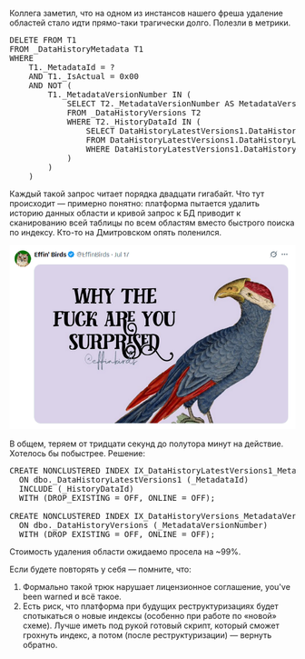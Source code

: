 Коллега заметил, что на одном из инстансов нашего фреша удаление областей стало идти прямо-таки трагически долго. Полезли в метрики. 

<pre>
DELETE FROM T1
FROM _DataHistoryMetadata T1
WHERE 
    T1._MetadataId = ?
    AND T1._IsActual = 0x00 
    AND NOT (
        T1._MetadataVersionNumber IN (
            SELECT T2._MetadataVersionNumber AS MetadataVersionNumber_
            FROM _DataHistoryVersions T2
            WHERE T2._HistoryDataId IN (
                SELECT DataHistoryLatestVersions1.DataHistoryLatestVersions._HistoryDataId AS HistoryDataId_
                FROM DataHistoryLatestVersions1.DataHistoryLatestVersions T3
                WHERE DataHistoryLatestVersions1.DataHistoryLatestVersions._MetadataId = ?
            )
        )
    )
</pre>

Каждый такой запрос читает порядка двадцати гигабайт. Что тут происходит — примерно понятно: платформа пытается удалить историю данных области и кривой запрос к БД приводит к сканированию всей таблицы по всем областям вместо быстрого поиска по индексу. Кто-то на Дмитровском опять поленился.

[![Чему ты удивлён?](why.png)](https://x.com/EffinBirds/status/1945545263407301033)

В общем, теряем от тридцати секунд до полутора минут на действие. Хотелось бы побыстрее. Решение:

<pre>
CREATE NONCLUSTERED INDEX IX_DataHistoryLatestVersions1_MetadataId
  ON dbo._DataHistoryLatestVersions1 (_MetadataId)
  INCLUDE (_HistoryDataId)
  WITH (DROP_EXISTING = OFF, ONLINE = OFF);
 
CREATE NONCLUSTERED INDEX IX_DataHistoryVersions_MetadataVersionNumber
  ON dbo._DataHistoryVersions (_MetadataVersionNumber)
  WITH (DROP_EXISTING = OFF, ONLINE = OFF);
</pre>

Стоимость удаления области ожидаемо просела на ~99%.

Если будете повторять у себя — помните, что:
        
1. Формально такой трюк нарушает лицензионное соглашение, you've been warned и всё такое.
2. Есть риск, что платформа при будущих реструктуризациях будет спотыкаться о новые индексы (особенно при работе по «новой» схеме). Лучше иметь под рукой готовый скрипт, который сможет грохнуть индекс, а потом (после реструктуризации) — вернуть обратно.
